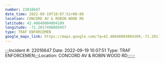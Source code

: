 ```yaml
---
number: 22016647
date_time: 2022-09-19T10:07:51+00:00
location: CONCORD AV & ROBIN WOOD RD
latitude: 42.40648004804109
longitude: -71.2017498869457
type: TRAF ENFORCEMEN
google_maps_link: https://maps.google.com/?q=42.40648004804109,-71.2017498869457
---
```


;;;Incident #: 22016647   Date: 2022-09-19 10:07:51   Type: TRAF ENFORCEMEN;;;Location: CONCORD AV & ROBIN WOOD RD;;;;;;
